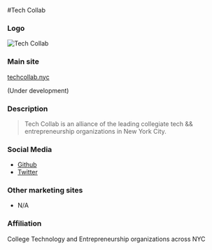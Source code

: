 #Tech Collab

### Logo

![Tech Collab](http://placekitten.com.s3.amazonaws.com/homepage-samples/408/287.jpg)

### Main site

[techcollab.nyc](http://techcollab.nyc/)

(Under development)

### Description

> Tech Collab is an alliance of the leading collegiate tech && entrepreneurship organizations in New York City.

### Social Media

- [Github](https://github.com/TechCollabNYC)
- [Twitter](https://twitter.com/TechCollabNYC/)

### Other marketing sites

- N/A

### Affiliation

College Technology and Entrepreneurship organizations across NYC
